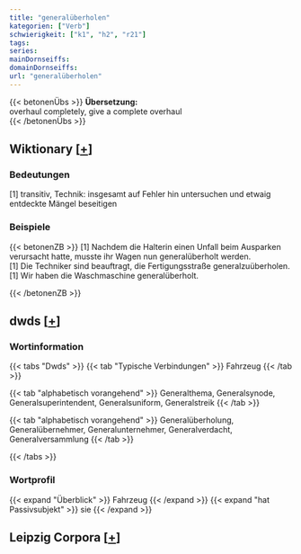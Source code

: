 ```yaml
---
title: "generalüberholen"
kategorien: ["Verb"]
schwierigkeit: ["k1", "h2", "r21"]
tags:
series:
mainDornseiffs:
domainDornseiffs:
url: "generalüberholen"
---
```


{{< betonenÜbs >}}
**Übersetzung:**  
overhaul completely, give a complete  overhaul  
{{< /betonenÜbs >}}

## Wiktionary [[+](https://de.wiktionary.org/wiki/generalüberholen)]

### Bedeutungen
[1] transitiv, Technik: insgesamt auf Fehler hin untersuchen und etwaig entdeckte Mängel beseitigen  

### Beispiele
{{< betonenZB >}}
[1] Nachdem die Halterin einen Unfall beim Ausparken verursacht hatte, musste ihr Wagen nun generalüberholt werden.  
[1] Die Techniker sind beauftragt, die Fertigungsstraße generalzuüberholen.  
[1] Wir haben die Waschmaschine generalüberholt.  

{{< /betonenZB >}}


## dwds [[+](https://www.dwds.de/wb/generalüberholen)]

### Wortinformation
{{< tabs "Dwds" >}}
{{< tab "Typische Verbindungen" >}}
Fahrzeug
{{< /tab >}}

{{< tab "alphabetisch vorangehend" >}}
Generalthema, Generalsynode, Generalsuperintendent, Generalsuniform, Generalstreik
{{< /tab >}}

{{< tab "alphabetisch vorangehend" >}}
Generalüberholung, Generalübernehmer, Generalunternehmer, Generalverdacht, Generalversammlung
{{< /tab >}}

{{< /tabs >}}

### Wortprofil
{{< expand "Überblick" >}} Fahrzeug {{< /expand >}}
{{< expand "hat Passivsubjekt" >}} sie {{< /expand >}}

## Leipzig Corpora [[+](https://corpora.uni-leipzig.de/en/res?word=generalüberholen&corpusId=deu_newscrawl-public_2018)]

